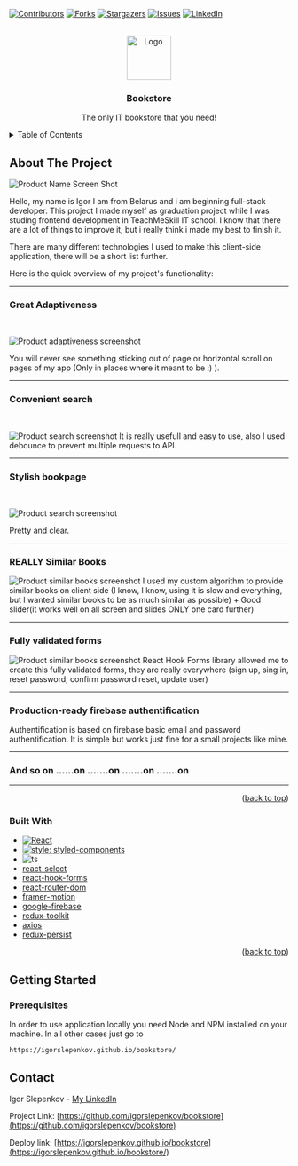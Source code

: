 <div id="top"></div>

[![Contributors][contributors-shield]][contributors-url]
[![Forks][forks-shield]][forks-url]
[![Stargazers][stars-shield]][stars-url]
[![Issues][issues-shield]][issues-url]
[![LinkedIn][linkedin-shield]][linkedin-url]

<br />
<div align="center">
  <a href="https://github.com/igorslepenkov/bookstore">
    <img src="images/logo.jpg" alt="Logo" width="80" height="80">
  </a>

  <h3 align="center">Bookstore</h3>

  <p align="center">The only IT bookstore that you need!</p>
</div>

<!-- TABLE OF CONTENTS -->
<details>
  <summary>Table of Contents</summary>
  <ol>
    <li>
      <a href="#about-the-project">About The Project</a>
      <ul>
        <li><a href="#built-with">Built With</a></li>
      </ul>
    </li>
    <li>
      <a href="#getting-started">Getting Started</a>
      <ul>
        <li><a href="#prerequisites">Prerequisites</a></li>
        <li><a href="#installation">Installation</a></li>
      </ul>
    </li>
    <li><a href="#contact">Contact</a></li>
  </ol>
</details>

<!-- ABOUT THE PROJECT -->

## About The Project

![Product Name Screen Shot][product-screenshot]

Hello, my name is Igor I am from Belarus and i am beginning full-stack developer. This project I made myself as graduation project while I was studing frontend development in TeachMeSkill IT school. I know that there are a lot of things to improve it, but i really think i made my best to finish it.

There are many different technologies I used to make this client-side application, there will be a short list further.

Here is the quick overview of my project's functionality:

<hr/>

### Great Adaptiveness

<br/>

![Product adaptiveness screenshot][screenshot-adaptivness]

You will never see something sticking out of page or horizontal scroll on pages of my app (Only in places where it meant to be :) ).

<hr/>

### Convenient search

<br/>

![Product search screenshot][screenshot-search]
It is really usefull and easy to use, also I used debounce to prevent multiple requests to API.

<hr/>

### Stylish bookpage

<br/>

![Product search screenshot][screenshot-bookpage]

Pretty and clear.

<hr/>

### REALLY Similar Books

![Product similar books screenshot][screenshot-similar]
I used my custom algorithm to provide similar books on client side (I know, I know, using it is slow and everything, but I wanted similar books to be as much similar as possible) + Good slider(it works well on all screen and slides ONLY one card further)

<hr/>

### Fully validated forms

![Product similar books screenshot][screenshot-form]
React Hook Forms library allowed me to create this fully validated forms, they are really everywhere (sign up, sing in, reset password, confirm password reset, update user)

<hr/>

### Production-ready firebase authentification

Authentification is based on firebase basic email and password authentification.
It is simple but works just fine for a small projects like mine.

<hr/>

### And so on ......on .......on .......on .......on

<hr/>

<p align="right">(<a href="#top">back to top</a>)</p>

### Built With

- [![React][react.js]][react-url]
- [![style: styled-components](https://img.shields.io/badge/style-%F0%9F%92%85%20styled--components-orange.svg?colorB=daa357&colorA=db748e)](https://github.com/styled-components/styled-components)
- ![ts](https://badgen.net/badge/-/TypeScript/blue?icon=typescript&label)
- [react-select](https://github.com/JedWatson/react-select)
- [react-hook-forms](https://react-hook-form.com/)
- [react-router-dom](https://github.com/remix-run/react-router)
- [framer-motion](https://github.com/framer/motion)
- [google-firebase](https://github.com/firebase/firebase-js-sdk)
- [redux-toolkit](https://github.com/reduxjs/redux-toolkit)
- [axios](https://github.com/axios/axios)
- [redux-persist](https://github.com/rt2zz/redux-persist)

<p align="right">(<a href="#top">back to top</a>)</p>

<!-- GETTING STARTED -->

## Getting Started

### Prerequisites

In order to use application locally you need Node and NPM installed on your machine. In all other cases just go to

```
https://igorslepenkov.github.io/bookstore/
```

## Contact

Igor Slepenkov - [My LinkedIn](https://www.linkedin.com/in/%D0%B8%D0%B3%D0%BE%D1%80%D1%8C-%D1%81%D0%BB%D0%B5%D0%BF%D0%B5%D0%BD%D0%BA%D0%BE%D0%B2-b17704198)

Project Link: [https://github.com/igorslepenkov/bookstore](https://github.com/igorslepenkov/bookstore)

Deploy link: [https://igorslepenkov.github.io/bookstore](https://igorslepenkov.github.io/bookstore/)

[contributors-shield]: https://img.shields.io/github/contributors/igorslepenkov/bookstore.svg?style=for-the-badge
[contributors-url]: https://github.com/igorslepenkov/bookstore/graphs/contributors
[forks-shield]: https://img.shields.io/github/forks/igorslepenkov/bookstore.svg?style=for-the-badge
[forks-url]: https://github.com/igorslepenkov/bookstore/network/members
[stars-shield]: https://img.shields.io/github/stars/igorslepenkov/bookstore.svg?style=for-the-badge
[stars-url]: https://github.com/igorslepenkov/bookstore/stargazers
[issues-shield]: https://img.shields.io/github/issues/igorslepenkov/bookstore.svg?style=for-the-badge
[issues-url]: https://github.com/igorslepenkov/bookstore/issues
[linkedin-shield]: https://img.shields.io/badge/-LinkedIn-black.svg?style=for-the-badge&logo=linkedin&colorB=555
[linkedin-url]: http://www.linkedin.com/in/igor-slepenkov-b17704198/
[product-screenshot]: images/screenshot.png
[screenshot-adaptivness]: images/adaptivness.png
[screenshot-search]: images/search.png
[screenshot-bookpage]: images/book-page.png
[screenshot-similar]: images/similar.png
[screenshot-form]: images/form.png
[react.js]: https://img.shields.io/badge/React-20232A?style=for-the-badge&logo=react&logoColor=61DAFB
[react-url]: https://reactjs.org/

